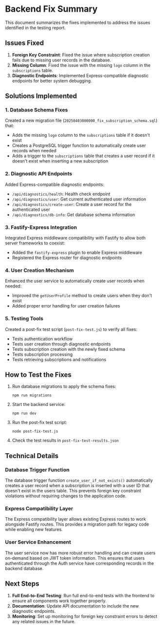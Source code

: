 # Backend Fix Summary

This document summarizes the fixes implemented to address the issues identified in the testing report.

## Issues Fixed

1. **Foreign Key Constraint**: Fixed the issue where subscription creation fails due to missing user records in the database.
2. **Missing Column**: Fixed the issue with the missing `logo` column in the `subscriptions` table.
3. **Diagnostic Endpoints**: Implemented Express-compatible diagnostic endpoints for better system debugging.

## Solutions Implemented

### 1. Database Schema Fixes

Created a new migration file (`20250403000000_fix_subscription_schema.sql`) that:

- Adds the missing `logo` column to the `subscriptions` table if it doesn't exist
- Creates a PostgreSQL trigger function to automatically create user records when needed
- Adds a trigger to the `subscriptions` table that creates a user record if it doesn't exist when inserting a new subscription

### 2. Diagnostic API Endpoints

Added Express-compatible diagnostic endpoints:

- `/api/diagnostics/health`: Health check endpoint
- `/api/diagnostics/user`: Get current authenticated user information
- `/api/diagnostics/create-user`: Create a user record for the authenticated user
- `/api/diagnostics/db-info`: Get database schema information

### 3. Fastify-Express Integration

Integrated Express middleware compatibility with Fastify to allow both server frameworks to coexist:

- Added the `fastify-express` plugin to enable Express middleware
- Registered the Express router for diagnostic endpoints

### 4. User Creation Mechanism

Enhanced the user service to automatically create user records when needed:

- Improved the `getUserProfile` method to create users when they don't exist
- Added proper error handling for user creation failures

### 5. Testing Tools

Created a post-fix test script (`post-fix-test.js`) to verify all fixes:

- Tests authentication workflow
- Tests user creation through diagnostic endpoints
- Tests subscription creation with the newly fixed schema
- Tests subscription processing
- Tests retrieving subscriptions and notifications

## How to Test the Fixes

1. Run database migrations to apply the schema fixes:
   ```
   npm run migrations
   ```

2. Start the backend service:
   ```
   npm run dev
   ```

3. Run the post-fix test script:
   ```
   node post-fix-test.js
   ```

4. Check the test results in `post-fix-test-results.json`

## Technical Details

### Database Trigger Function

The database trigger function `create_user_if_not_exists()` automatically creates a user record when a subscription is inserted with a user ID that doesn't exist in the users table. This prevents foreign key constraint violations without requiring changes to the application code.

### Express Compatibility Layer

The Express compatibility layer allows existing Express routes to work alongside Fastify routes. This provides a migration path for legacy code while enabling new features.

### User Service Enhancement

The user service now has more robust error handling and can create users on-demand based on JWT token information. This ensures that users authenticated through the Auth service have corresponding records in the backend database.

## Next Steps

1. **Full End-to-End Testing**: Run full end-to-end tests with the frontend to ensure all components work together properly.
2. **Documentation**: Update API documentation to include the new diagnostic endpoints.
3. **Monitoring**: Set up monitoring for foreign key constraint errors to detect any related issues in the future.